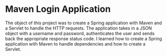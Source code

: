 # Maven Login Application

The object of this project was to create a Spring application with Maven and a Servlet to handle the HTTP requests. The application takes in a JSON object with a username and password, authenticates the user and sends back the appropriate response status code. I learned how to create a Spring application with Maven to handle dependencies and how to create a Servlet.
